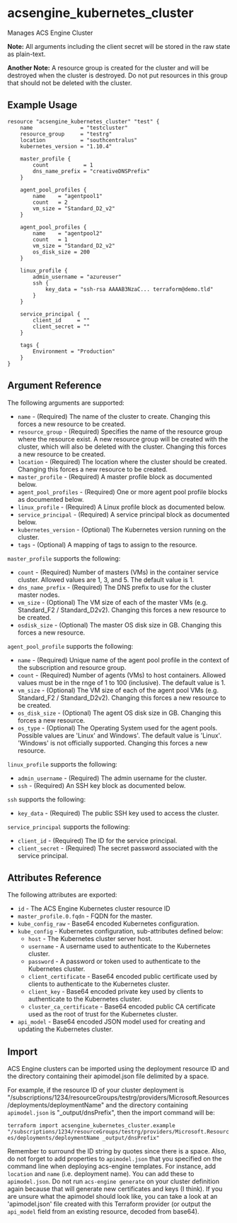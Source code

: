 # acsengine_kubernetes_cluster

Manages ACS Engine Cluster

**Note:** All arguments including the client secret will be stored in the raw state as plain-text.

**Another Note:** A resource group is created for the cluster and will be destroyed when the cluster is destroyed. Do not put resources in this group that should not be deleted with the cluster.

## Example Usage

<!-- Try testing this exact configuration -->

```hcl
resource "acsengine_kubernetes_cluster" "test" {
    name               = "testcluster"
    resource_group     = "testrg"
    location           = "southcentralus"
    kubernetes_version = "1.10.4"

    master_profile {
        count           = 1
        dns_name_prefix = "creativeDNSPrefix"
    }

    agent_pool_profiles {
        name    = "agentpool1"
        count   = 2
        vm_size = "Standard_D2_v2"
    }

    agent_pool_profiles {
        name    = "agentpool2"
        count   = 1
        vm_size = "Standard_D2_v2"
        os_disk_size = 200
    }

    linux_profile {
        admin_username = "azureuser"
        ssh {
            key_data = "ssh-rsa AAAAB3NzaC... terraform@demo.tld"
        }
    }

    service_principal {
        client_id     = ""
        client_secret = ""
    }

    tags {
        Environment = "Production"
    }
}
```

## Argument Reference

The following arguments are supported:

* `name` - (Required) The name of the cluster to create. Changing this forces a new resource to be created.
* `resource_group` - (Required) Specifies the name of the resource group where the resource exist. A new resource group will be created with the cluster, which will also be deleted with the cluster. Changing this forces a new resource to be created.
* `location` - (Required) The location where the cluster should be created. Changing this forces a new resource to be created.
* `master_profile` - (Required) A master profile block as documented below.
* `agent_pool_profiles` - (Required) One or more agent pool profile blocks as documented below.
* `linux_profile` - (Required) A Linux profile block as documented below.
* `service_principal` - (Required) A service principal block as documented below.
* `kubernetes_version` - (Optional) The Kubernetes version running on the cluster.
* `tags` - (Optional) A mapping of tags to assign to the resource.

`master_profile` supports the following:

* `count` - (Required) Number of masters (VMs) in the container service cluster. Allowed values are 1, 3, and 5. The default value is 1.
* `dns_name_prefix` - (Required) The DNS prefix to use for the cluster master nodes.
* `vm_size` - (Optional) The VM size of each of the master VMs (e.g. Standard_F2 / Standard_D2v2). Changing this forces a new resource to be created.
* `osdisk_size` - (Optional) The master OS disk size in GB. Changing this forces a new resource.

`agent_pool_profile` supports the following:

* `name` - (Required) Unique name of the agent pool profile in the context of the subscription and resource group.
* `count` - (Required) Number of agents (VMs) to host containers. Allowed values must be in the rnge of 1 to 100 (inclusive). The default value is 1.
* `vm_size` - (Optional) The VM size of each of the agent pool VMs (e.g. Standard_F2 / Standard_D2v2). Changing this forces a new resource to be created.
* `os_disk_size` - (Optional) The agent OS disk size in GB. Changing this forces a new resource.
* `os_type` - (Optional) The Operating System used for the agent pools. Possible values are 'Linux' and Windows'. The default value is 'Linux'. 'Windows' is not officially supported. Changing this forces a new resource.

`linux_profile` supports the following:

* `admin_username` - (Required) The admin username for the cluster.
* `ssh` - (Required) An SSH key block as documented below.

`ssh` supports the following:

* `key_data` - (Required) The public SSH key used to access the cluster.

`service_principal` supports the following:

* `client_id` - (Required) The ID for the service principal.
* `client_secret` - (Required) The secret password associated with the service principal.

## Attributes Reference

The following attributes are exported:

* `id` - The ACS Engine Kubernetes cluster resource ID
* `master_profile.0.fqdn` - FQDN for the master.
* `kube_config_raw` - Base64 encoded Kubernetes configuration.
* `kube_config` - Kubernetes configuration, sub-attributes defined below:
  * `host` - The Kubernetes cluster server host.
  * `username` - A username used to authenticate to the Kubernetes cluster.
  * `password` - A password or token used to authenticate to the Kubernetes cluster.
  * `client_certificate` - Base64 encoded public certificate used by clients to authenticate to the Kubernetes cluster.
  * `client_key` - Base64 encoded private key used by clients to authenticate to the Kubernetes cluster.
  * `cluster_ca_certificate` - Base64 encoded public CA certificate used as the root of trust for the Kubernetes cluster.
* `api_model` - Base64 encoded JSON model used for creating and updating the Kubernetes cluster.

## Import

ACS Engine clusters can be imported using the deployment resource ID and the directory containing their apimodel.json file delimited by a space.

For example, if the resource ID of your cluster deployment is "/subscriptions/1234/resourceGroups/testrg/providers/Microsoft.Resources/deployments/deploymentName" and the directory containing `apimodel.json` is "_output/dnsPrefix", then the import command will be:

```terraform import acsengine_kubernetes_cluster.example "/subscriptions/1234/resourceGroups/testrg/providers/Microsoft.Resources/deployments/deploymentName _output/dnsPrefix"```

Remember to surround the ID string by quotes since there is a space. Also, do not forget to add properties to `apimodel.json` that you specified on the command line when deploying acs-engine templates. For instance, add `location` and `name` (i.e. deployment name). You can add these to `apimodel.json`. Do not run `acs-engine generate` on your cluster definition again because that will generate new certificates and keys (I think). If you are unsure what the apimodel should look like, you can take a look at an 'apimodel.json' file created with this Terraform provider (or output the `api_model` field from an existing resource, decoded from base64).